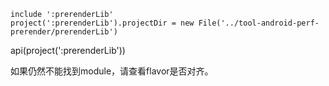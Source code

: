 ```
include ':prerenderLib'
project(':prerenderLib').projectDir = new File('../tool-android-perf-prerender/prerenderLib')
```


 api(project(':prerenderLib'))


如果仍然不能找到module，请查看flavor是否对齐。
